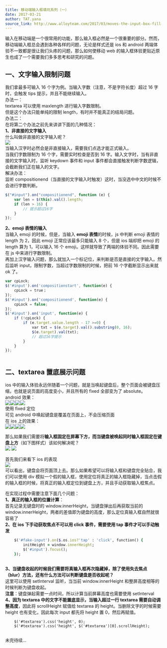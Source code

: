 ```yaml
---
title: 移动端输入框填坑系列（一）
date: 2017-03-21
author: TAT.yana
source_link: http://www.alloyteam.com/2017/03/moves-the-input-box-fill-series-a/
---
```


<!-- {% raw %} - for jekyll -->

输入在移动端是一个很常用的功能，那么输入框必然是一个很重要的部分。然而，移动端输入框总会遇到各种各样的问题，无论是样式还是 ios 和 android 两端体验不一致都是很让我们头疼的问题，那么如何使移动 web 的输入框体验更贴近原生也成了一个需要我们多多思考和研究的问题。

## 一、文字输入限制问题

我们拿最多可输入 16 个字为例。当输入字数（注意，不是字符长度）超过 16 字时，会触发 tips 提示，并且不能继续输入。  
办法一：  
textarea 可以使用 maxlength 进行输入字数限制。  
但是这个办法只能单纯的限制 length，有时并不能真正的结局问题。  
办法二：  
在将第二个办法之前先来讲讲下面的几种情况：  
**1、非直接的文字输入**  
什么叫做非直接的文字输入呢？  
![](http://www.alloyteam.com/wp-content/uploads/2017/03/非直接输入.gif)  
当输入汉字时必然会是非直接输入，需要我们点选才能正式输入。  
当我们字数限制为 16 个字，需要实时检查是否到 16 字。输入文字时，当有非直接的文字输入时，监听 keydown 事件和 input 事件都会直接触发判断字数逻辑，会截断我们正在输入的文字。  
解决办法：  
监听 compositionend（当直接的文字输入时触发）这时，当没选中中文的时候不会进行字数判断。  

```javascript
$("#input").on("compositionend", function (e) {
    var len = $(this).val().length;
    if (len > 16) {
        // 提示超过16字
    }
});
```

**2、emoji 表情的输入**  
当输入 emoji 的时候，但是，当输入 **emoji 表情**的时候，js 中判断 emoji 表情的 length 为 2，因此 emoji 正常应该最多只能输入 8 个，但是 ios 端却把 emoji 的 length 算为 1，可以输入 16 个 emoji。这样就导致了两端的体验不同。因此需要在 js 中来进行字数限制。  
再加上汉字输入问题，那么就加入一个标记位，来判断是否是直接的文字输入。然后监听 input，限制字数，当超过字数限制的时候，把前 16 个字截断显示出来就 ok 了。  

```javascript
var cpLock;
$('#input').on('compositionstart', function(e) {
    cpLock = true；
});
$('#input').on('compositionend', function(e) {
    cpLock = false;
});
$('#input').on('input', function(e) {
    if (!cpLock) {
        if (e.target.value.length - 17 >=0) {
            var txt = $(e.target).val().substring(0, 16);
            $(e.target).val(txt);
            // 超过16字提示
        }
    }
});
 
```

## 二、textarea 置底展示问题

ios 中的输入体验永远伴随着一个问题，就是当唤起键盘后，整个页面会被键盘压缩，也就是说页面的高度变小，并且所有的 fixed 全部变为了 absolute。  
android 效果：  
![](http://www.alloyteam.com/wp-content/uploads/2017/03/2D60002621E863465FA9D1D125E0A625.png)![](http://www.alloyteam.com/wp-content/uploads/2017/03/19B6FBC1CDAB2DFD5D8372835AD40D5B.jpg)![](http://www.alloyteam.com/wp-content/uploads/2017/03/0F235217BAA61D883AE0FF749D56639E.png)![](http://www.alloyteam.com/wp-content/uploads/2017/03/E7A2A47E4CBADEEC480C817F33420B89.jpg)  
使用 fixed 定位     
可见 android 中唤起键盘是覆盖在页面上，不会压缩页面  
在 ios 上的效果：  
![](http://www.alloyteam.com/wp-content/uploads/2017/03/C2C872ABEC19523C4F7FA12C8BF9AF6C.png)![](http://www.alloyteam.com/wp-content/uploads/2017/03/13433D7D79C882AD3C77E44923C0E2AC.png)![](http://www.alloyteam.com/wp-content/uploads/2017/03/7750008C947D43327F2C12BBC837B52E.png)![](http://www.alloyteam.com/wp-content/uploads/2017/03/1A9474E333E9DC2B5943AA23B78BE9E6.png)

那么如果我们需要将**输入框固定在屏幕下方，而当键盘被唤起同时输入框固定在键盘上方**（如下图样式）该如何解决呢？  
![](http://www.alloyteam.com/wp-content/uploads/2017/03/6E894A4776B4E45EFEFC0A33A6234A51.png) ![](http://www.alloyteam.com/wp-content/uploads/2017/03/C45EADCFE7E097D2D49E5315878F42DC.png)

首先我们来看下 ios 的表现  
![](http://www.alloyteam.com/wp-content/uploads/2017/03/F0C85FCCA1DD9D467AB1860DB1886434.png)  
可以看出，键盘会将页面顶上去。那么如果希望可以将输入框和键盘完全贴合，我们可以使用 div 模拟一个假的输入框，使用定位将真正的输入框隐藏掉，当点击假的输入框的时候，将真正的输入框定位到键盘上方，并且手动获取输入框焦点。

在实现过程中需要注意下面几个问题：  
**1、真正的输入框的位置计算**：  
首先记录无键盘时的 window.innerHeight，当键盘弹出后再获取当前的 window.innerHeight，两者的差值即为键盘的高度，那么定位真输入框自然就很容易了  
**2、在 ios 下手动获取焦点不可以用 click 事件，需要使用 tap 事件才可以手动触发**  

```ruby
    $('#fake-input').on($.os.ios?'tap' : 'click', function() {
        initHeight = window.innerHeight;
        $('#input').focus();
    });
 
```

**3、当键盘收起的时候我们需要将真输入框再次隐藏掉，除了使用失去焦点（blur）方法，还有什么方法可以判断键盘是否收起呢？**  
这里可以使用 setInterval 监听，当当前 window.innerHeight 和整屏高度相等的时候判断为键盘收起。  
**注意**：键盘弹起需要一点时间，所以计算当前屏幕高度也需要使用 setInterval  
**4、因为 textarea 中的文字不能置底显示，当输入超过一行 textarea 需要自动调整高度**，因此将 scrollHeight 赋值给 textarea 的 height。当删除文字的时候需要 height 也有变化，因此每次 input 都先将 height 置 0，然后再赋值。  

        $('#textarea').css('height', 0);
        $('#textarea').css('height', $('#textarea')[0].scrollHeight);
     

未完待续...

<!-- {% endraw %} - for jekyll -->